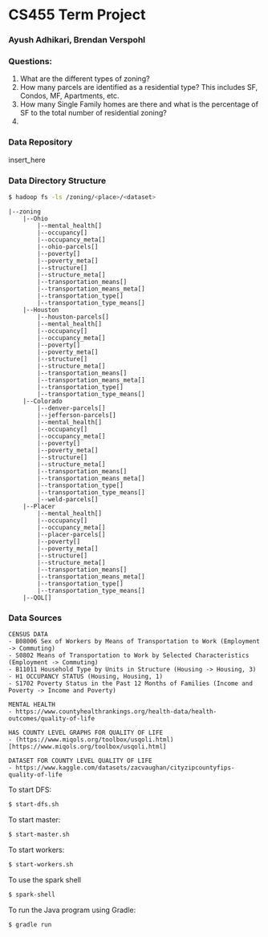 # CS455 Term Project
### Ayush Adhikari, Brendan Verspohl

### Questions:
1. What are the different types of zoning?
2. How many parcels are identified as a residential type? This includes SF, Condos, MF, Apartments, etc.
3. How many Single Family homes are there and what is the percentage of SF to the total number of residential zoning?
4. 

### Data Repository
insert_here

### Data Directory Structure
```bash
$ hadoop fs -ls /zoning/<place>/<dataset>
```

```
|--zoning  
    |--Ohio  
        |--mental_health[]  
        |--occupancy[]  
        |--occupancy_meta[]  
        |--ohio-parcels[]  
        |--poverty[]  
        |--poverty_meta[]  
        |--structure[]  
        |--structure_meta[]  
        |--transportation_means[]  
        |--transportation_means_meta[]  
        |--transportation_type[]  
        |--transportation_type_means[]   
    |--Houston    
        |--houston-parcels[]
        |--mental_health[]  
        |--occupancy[]  
        |--occupancy_meta[]    
        |--poverty[]  
        |--poverty_meta[]  
        |--structure[]  
        |--structure_meta[]  
        |--transportation_means[]  
        |--transportation_means_meta[]  
        |--transportation_type[]  
        |--transportation_type_means[]    
    |--Colorado    
        |--denver-parcels[]
        |--jefferson-parcels[]
        |--mental_health[]  
        |--occupancy[]  
        |--occupancy_meta[]    
        |--poverty[]  
        |--poverty_meta[]  
        |--structure[]  
        |--structure_meta[]  
        |--transportation_means[]  
        |--transportation_means_meta[]  
        |--transportation_type[]  
        |--transportation_type_means[]
        |--weld-parcels[]   
    |--Placer    
        |--mental_health[]  
        |--occupancy[]  
        |--occupancy_meta[]  
        |--placer-parcels[]  
        |--poverty[]  
        |--poverty_meta[]  
        |--structure[]  
        |--structure_meta[]  
        |--transportation_means[]  
        |--transportation_means_meta[]  
        |--transportation_type[]  
        |--transportation_type_means[]   
    |--QOL[] 
```

### Data Sources
```
CENSUS DATA
- B08006 Sex of Workers by Means of Transportation to Work (Employment -> Commuting)
- S0802 Means of Transportation to Work by Selected Characteristics (Employment -> Commuting)
- B11011 Household Type by Units in Structure (Housing -> Housing, 3)
- H1 OCCUPANCY STATUS (Housing, Housing, 1)
- S1702 Poverty Status in the Past 12 Months of Families (Income and Poverty -> Income and Poverty)

MENTAL HEALTH
- https://www.countyhealthrankings.org/health-data/health-outcomes/quality-of-life

HAS COUNTY LEVEL GRAPHS FOR QUALITY OF LIFE
- (https://www.miqols.org/toolbox/usqoli.html)[https://www.miqols.org/toolbox/usqoli.html]

DATASET FOR COUNTY LEVEL QUALITY OF LIFE
- https://www.kaggle.com/datasets/zacvaughan/cityzipcountyfips-quality-of-life
```

To start DFS:
```bash 
$ start-dfs.sh
```
To start master:
```bash
$ start-master.sh
```
To start workers:
```bash
$ start-workers.sh
```
To use the spark shell
```bash
$ spark-shell
```
To run the Java program using Gradle:
```bash
$ gradle run
```
